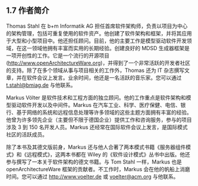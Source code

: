 ## 1.7 作者简介
Thomas Stahl 在 b+m Informatik AG 担任首席软件架构师，负责以项目为中心的架构管理，包括可重复使用的软件资产。他创建了软件架构和框架，并将其应用于大型和小型项目中。他还担任顾问。目前，他的主要工作是模型驱动软件开发领域，在这一领域他拥有丰富而实用的长期经验。创建良好的 MDSD 生成器框架是一项开创性的工作。它是一个流行的开源项目 (http://www.openArchitectureWare.org)，并得到了一个非常活跃的开发者社区的支持。除了在多个领域从事与项目相关的工作外，Thomas 还为 IT 杂志撰写文章，并在软件会议上发言。业余时间，他还是一名活跃的音乐家。您可以通过 t.stahl@bmiag.de 与他联系。

Markus Völter 是软件技术和工程方面的独立顾问。他的工作重点是软件架构和模型驱动软件开发以及中间件。Markus 在汽车工业、科学、医疗保健、电信、银行、基于网络的系统和远程信息处理等许多领域的这些主题方面拥有丰富的经验。他曾为许多领先企业（主要但不限于德国企业）提供工作和咨询服务，参与的项目涉及 3 到 150 名开发人员。Markus 还经常在国际软件会议上发言，是国际模式社区的活跃成员。

除了本书及其德文版前身，Markus 还与他人合著了两本模式书籍《服务器组件模式》和《远程模式》，这两本书都在 Wiley 的《软件设计模式》丛书中出版。他还参与撰写了一本关于软件架构的德文书籍。与 Tom Stahl 一样，Markus 也是 openArchitectureWare 框架的贡献者。不工作时，Markus 会在他的帆船上消磨时间。您可以通过 http://www.voelter.de 或 voelter@acm.org 与他联系。

